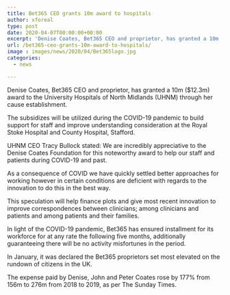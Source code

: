 ```yaml
---
title: Bet365 CEO grants 10m award to hospitals
author: xforeal 
type: post
date: 2020-04-07T00:00:00+00:00
excerpt: 'Denise Coates, Bet365 CEO and proprietor, has granted a 10m ($12 '
url: /bet365-ceo-grants-10m-award-to-hospitals/
image : images/news/2020/04/Bet365logo.jpg
categories:
  - news

---
```

Denise Coates, Bet365 CEO and proprietor, has granted a 10m ($12.3m) award to the University Hospitals of North Midlands (UHNM) through her cause establishment. 

The subsidizes will be utilized during the COVID-19 pandemic to build support for staff and improve understanding consideration at the Royal Stoke Hospital and County Hospital, Stafford. 

UHNM CEO Tracy Bullock stated: We are incredibly appreciative to the Denise Coates Foundation for this noteworthy award to help our staff and patients during COVID-19 and past. 

As a consequence of COVID we have quickly settled better approaches for working however in certain conditions are deficient with regards to the innovation to do this in the best way. 

This speculation will help finance plots and give most recent innovation to improve correspondences between clinicians; among clinicians and patients and among patients and their families. 

In light of the COVID-19 pandemic, Bet365 has ensured installment for its workforce for at any rate the following five months, additionally guaranteeing there will be no activity misfortunes in the period. 

In January, it was declared the Bet365 proprietors set most elevated on the rundown of citizens in the UK. 

The expense paid by Denise, John and Peter Coates rose by 177&percnt; from 156m to 276m from 2018 to 2019, as per The Sunday Times.